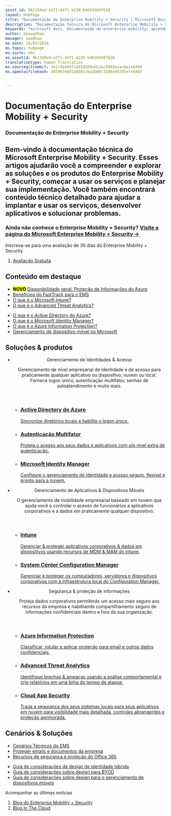 ```yaml
---
asset_id: 961350ed-a3f1-44f1-b239-b46345b8f620
layout: HubPage
title: "Documentação do Enterprise Mobility + Security | Microsoft Docs"
description: "Documentação técnica do Microsoft Enterprise Mobility + Security"
keywords: "microsoft docs, documentação do enterprise mobility, aprender sobre enterprise mobility, guia do enterprise mobility, documentação técnica do enterprise mobility"
author: msswadhwa
manager: swadhwa
ms.date: 10/03/2016
ms.topic: hubpage
ms.suite: ems
ms.assetid: 961350ed-a3f1-44f1-b239-b46345b8f620
translationtype: Human Translation
ms.sourcegitcommit: 3e1c4b4997cb01d308ab51bcd902ecac6a1e6d99
ms.openlocfilehash: 49296346014d88ccba1b00c15864d5205e7c6403


---
```

# Documentação do Enterprise Mobility + Security
<article id="main">
    <section id="hero-content" class="graph">
        <h1>Documentação do Enterprise Mobility + Security</h1>
        <h2>Bem-vindo à documentação técnica do Microsoft Enterprise Mobility + Security. Esses artigos ajudarão você a compreender e explorar as soluções e os produtos do Enterprise Mobility + Security, começar a usar os serviços e planejar sua implementação. Você também encontrará conteúdo técnico detalhado para ajudar a implantar e usar os serviços, desenvolver aplicativos e solucionar problemas.</h2>
        <h3>Ainda não conhece o Enterprise Mobility + Security? <a href="http://go.microsoft.com/fwlink/?LinkId=816837" target="_blank">Visite a página do Microsoft Enterprise Mobility + Security &rarr;</a></h3>
    </section>
    <aside class="alert section-border">
        <p>Inscreva-se para uma avaliação de 30 dias do Enterprise Mobility + Security</p>
        <ol class="action-list">
        <li><a href="http://go.microsoft.com/fwlink/?LinkId=816834" target="_blank" class="button-bordered button-translucent">Avaliação Gratuita</a></li>
        </ol>
    </aside>
    <section id="featured" class="container">
        <h2 class="section-heading"><span class="icon icon-lightbulb-checked"></span> Conteúdo em destaque</h2>
        <div class="features row">
            <ul class="column-half">
                <li><mark><b>NOVO</b></mark> <a href="/information-protection/">Disponibilidade geral: Proteção de Informações do Azure</a></li>
                <li><a href="/enterprise-mobility/solutions/fasttrack-center-benefit-for-enterprise-mobility-suite-ems">Benefícios do FastTrack para o EMS</a></li>
                <li><a href="/intune/understand-explore/introduction-to-microsoft-intune">O que é o Microsoft Intune?</a></li>
                <li><a href="/advanced-threat-analytics/understand-explore/what-is-ata">O que é o Advanced Threat Analytics?</a></li>
            </ul>
            <ul class="column-half">
                <li><a href="/active-directory/active-directory-whatis">O que é o Active Directory do Azure?</a></li>
                <li><a href="/microsoft-identity-manager/understand-explore/microsoft-identity-manager-2016">O que é o Microsoft Identity Manager?</a></li>
                <li><a href="/information-protection/understand-explore/what-is-information-protection">O que é o Azure Information Protection?</a></li>
                <li><a href="https://www.microsoft.com/itshowcase/Article/Content/588/Mobile-device-management-at-Microsoft" target="_blank">Gerenciamento de dispositivo móvel no Microsoft</a></li>
            </ul>
        </div>
    </section>
    <div id="journeys">
        <section class="container">
            <h2 class="section-heading"><span class="icon icon-inheritance"></span> Soluções &amp; produtos</h2>
            <ul class="journeys-list">
                <li class="journey-step">
                    <header class="journey-step-header row">
                            <div class="title column-third">
                                <span class="icon icon-connect"></span>
                                <p>Gerenciamento de Identidades &amp; Acesso</p>
                            </div>
                            <p class="description column-two-thirds">Gerenciamento de nível empresarial de identidade e de acesso para praticamente qualquer aplicativo ou dispositivo, nuvem ou local. Fornece logon único, autenticação multifator, senhas de autoatendimento e muito mais.
                            </p>
                    </header>
                    <section class="journey-step-elements content">
                        <ul class="row">
                            <li class="column column-third">
                                <a href="/active-directory/">
                                <h3>Active Directory do Azure</h3>
                                <p>Sincronize diretórios locais e habilite o logon único.</p>
                                </a>
                            </li>
                            <li class="column column-third">
                                <a href="/multi-factor-authentication/">
                                <h3>Autenticação Multifator</h3>
                                <p>Proteja o acesso aos seus dados e aplicativos com um nível extra de autenticação.</p>
                                </a>
                            </li>
                            <li class="column column-third">
                                <a href="/microsoft-identity-manager/">
                                <h3>Microsoft Identity Manager</h3>
                                <p>Configure o gerenciamento de identidade e acesso seguro, flexível e pronto para a nuvem.</p>
                                </a>
                            </li>
                        </ul>
                    </section>
                </li>
                <li class="journey-step">
                    <header class="journey-step-header row">
                            <div class="title column-third">
                                <span class="icon icon-mobile"></span>
                                <p>Gerenciamento de Aplicativos &amp; Dispositivos Móveis</p>
                            </div>
                            <p class="description column-two-thirds">O gerenciamento de mobilidade empresarial baseado em nuvem que ajuda você a controlar o acesso de funcionários a aplicativos corporativos e a dados em praticamente qualquer dispositivo.
                            </p>
                    </header>
                    <section class="journey-step-elements content">
                        <ul class="row">
                            <li class="column column-third">
                                <a href="/intune/">
                                <h3>Intune</h3>
                                <p>Gerenciar &amp; proteger aplicativos corporativos &amp; dados em dispositivos usando recursos de MDM &amp; MAM do Intune.</p>
                                </a>
                            </li>
                            <li class="column column-third">
                                <a href="/sccm/">
                                <h3>System Center Configuration Manager</h3>
                                <p>Gerenciar e proteger os computadores, servidores e dispositivos corporativos com a infraestrutura local do Configuration Manager.</p>
                                </a>
                            </li>
                          </ul>
                    </section>
                </li>
                <li class="journey-step">
                    <header class="journey-step-header row">
                            <div class="title column-third">
                                <span class="icon icon-shield"></span>
                                <p>Segurança &amp; proteção de informações</p>
                            </div>
                            <p class="description column-two-thirds">Proteja dados corporativos permitindo um acesso mais seguro aos recursos da empresa e habilitando compartilhamento seguro de informações confidenciais dentro e fora da sua organização.
                            </p>
                    </header>
                    <section class="journey-step-elements content">
                        <ul class="row">
                            <li class="column column-third">
                                <a href="/information-protection/">
                                <h3>Azure Information Protection</h3>
                                <p>Classificar, rotular e aplicar proteção para email e outros dados confidenciais.</p>
                                </a>
                            </li>
                            <li class="column column-third">
                                <a href="/advanced-threat-analytics/">
                                <h3>Advanced Threat Analytics</h3>
                                <p>Identifique brechas &amp; ameaças usando a análise comportamental e crie relatórios em uma linha do tempo de ataque.</p>
                                </a>
                            </li>
                            <li class="column column-third">
                                <a href="https://technet.microsoft.com/library/mt489024.aspx">
                                <h3>Cloud App Security</h3>
                                <p>Traga a segurança dos seus sistemas locais para seus aplicativos em nuvem para visibilidade mais detalhada, controles abrangentes e proteção aprimorada.</p>
                                </a>
                            </li>
                        </ul>
                    </section>
                </li>
            </ul>
        </section>
    </div>
    <div class="section-border">
        <section class="resources container">
            <h2 class="section-heading"><span class="icon icon-note"></span> Cenários &amp; Soluções</h2>
            <div class="resource-list row">
              <ul class="column-half">
                  <li><a href="/enterprise-mobility/solutions/manage-access-at-scale">Cenários Técnicos do EMS</a></li>
                  <li><a href="/enterprise-mobility/solutions/architecture-guidance-for-protecting-company-email-and-documents">Proteger emails e documentos da empresa</a></li>
                  <li><a href="https://support.office.com/en-us/article/Plan-for-Office-365-security-and-information-protection-capabilities-3d4ac4a1-3920-4ff9-918f-011f3ce60408?ui=en-US&rs=en-US&ad=US">Recursos de segurança e proteção do Office 365</a></li>
              </ul>
              <ul class="column-half">
                  <li><a href="https://docs.microsoft.com/active-directory/active-directory-hybrid-identity-design-considerations-overview">Guia de considerações de design de identidade híbrida</a></li>
                  <li><a href="/enterprise-mobility/solutions/byod-design-considerations-guide">Guia de considerações sobre design para BYOD</a></li>
                  <li><a href="/enterprise-mobility/solutions/mdm-design-considerations-guide">Guia de considerações sobre design para o gerenciamento de dispositivos móveis</a></li>
            </ul>
            </div>            
        </section>
    </div>
    <aside class="alert alert-social">
        <p>Acompanhar as últimas notícias</p>
        <ol class="action-list">
            <li><a href="https://blogs.technet.microsoft.com/enterprisemobility/" target="_blank" class="button-bordered button-translucent">Blog do Enterprise Mobility + Security</a></li>
            <li><a href="https://blogs.technet.microsoft.com/in_the_cloud/" target="_blank" class="button-bordered button-translucent">Blog In The Cloud</a></li>
        </ol>
    </aside>
</article>



<!--HONumber=Oct16_HO3-->


